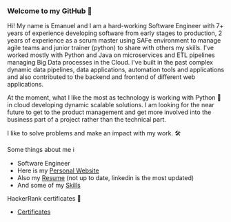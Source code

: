 ### Welcome to my GitHub 👋
Hi! My name is Emanuel and I am a hard-working Software Engineer with 7+ years of experience developing software from early stages to production, 2 years of experience as a scrum master using SAFe environment to manage agile teams and junior trainer (python) to share with others my skills. I've worked mostly with Python and Java on microservices and ETL pipelines managing Big Data processes in the Cloud. I've built in the past complex dynamic data pipelines, data applications, automation tools and applications and also contributed to the backend and frontend of different web applications. 

At the moment, what I like the most as technology is working with Python 🐍 in cloud developing dynamic scalable solutions. I am looking for the near future to get to the product management and get more involved into the business part of a project rather than the technical part.

I like to solve problems and make an impact with my work. 🛠


Some things about me ℹ️

- Software Engineer
- Here is my [Personal Website](https://emanueldumitru.github.io/)
- Also my [Resume](https://emanueldumitru.github.io/resume.html) (not up to date, linkedin is the most updated)
- And some of my [Skills](https://emanueldumitru.github.io/index.html#skills)

HackerRank certificates 📰

- [Certificates](https://www.hackerrank.com/certificates/1edb7fbcfd6b?utm_medium=email&utm_source=mail_template_1393&utm_campaign=hrc_skills_certificate)

